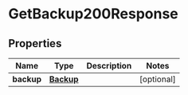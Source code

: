 

# GetBackup200Response


## Properties

| Name | Type | Description | Notes |
|------------ | ------------- | ------------- | -------------|
|**backup** | [**Backup**](Backup.md) |  |  [optional] |



